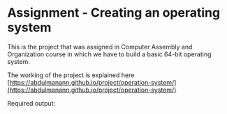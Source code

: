# Assignment - Creating an operating system
This is the project that was assigned in Computer Assembly and Organization course in which we have to build a basic 64-bit operating system.

The working of the project is explained here [https://abdulmanann.github.io/project/operation-system/](https://abdulmanann.github.io/project/operation-system/)

Required output: 

